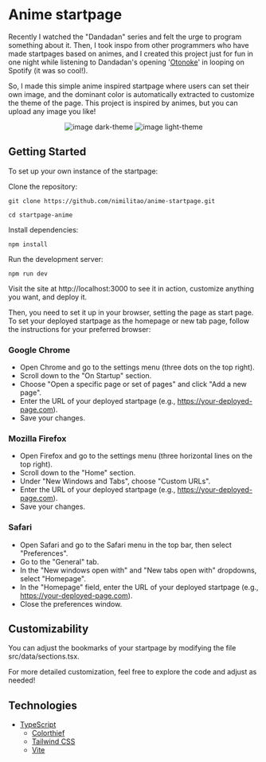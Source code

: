 # Anime startpage
Recently I watched the "Dandadan" series and felt the urge to program something about it. Then, I took inspo from other programmers who have made startpages based on animes, and I created this project just for fun in one night while listening to Dandadan's opening '[Otonoke](https://www.youtube.com/watch?v=tf9vUQgg1b4&ab_channel=CrunchyrollBrasil)' in looping on Spotify (it was so cool!).

So, I made this simple anime inspired startpage where users can set their own image, and the dominant color is automatically extracted to customize the theme of the page. This project is inspired by animes, but you can upload any image you like!

<div align="center">
  <img alt="image dark-theme" src="https://github.com/user-attachments/assets/78925e46-2181-4c15-a32b-c7119f8fab8c">
  <img alt="image light-theme" src="https://github.com/user-attachments/assets/4f219dfe-dab6-4894-aef9-01fdce285e2e">
</div>

## Getting Started

To set up your own instance of the startpage:

Clone the repository:
```
git clone https://github.com/nimilitao/anime-startpage.git

cd startpage-anime
```

Install dependencies:
```
npm install
```

Run the development server:
```
npm run dev
```

Visit the site at http://localhost:3000 to see it in action, customize anything you want, and deploy it.

Then, you need to set it up in your browser, setting the page as start page. To set your deployed startpage as the homepage or new tab page, follow the instructions for your preferred browser:

### Google Chrome
- Open Chrome and go to the settings menu (three dots on the top right).
- Scroll down to the "On Startup" section.
- Choose "Open a specific page or set of pages" and click "Add a new page".
- Enter the URL of your deployed startpage (e.g., https://your-deployed-page.com).
- Save your changes.

### Mozilla Firefox
- Open Firefox and go to the settings menu (three horizontal lines on the top right).
- Scroll down to the "Home" section.
- Under "New Windows and Tabs", choose "Custom URLs".
- Enter the URL of your deployed startpage (e.g., https://your-deployed-page.com).
- Save your changes.

### Safari
- Open Safari and go to the Safari menu in the top bar, then select "Preferences".
- Go to the "General" tab.
- In the "New windows open with" and "New tabs open with" dropdowns, select "Homepage".
- In the "Homepage" field, enter the URL of your deployed startpage (e.g., https://your-deployed-page.com).
- Close the preferences window.

## Customizability
You can adjust the bookmarks of your startpage by modifying the file src/data/sections.tsx.

For more detailed customization, feel free to explore the code and adjust as needed!

## Technologies
- [TypeScript](https://www.typescriptlang.org/)
  - [Colorthief](https://lokeshdhakar.com/projects/color-thief/)
  - [Tailwind CSS](https://tailwindcss.com/)
  - [Vite](https://vitejs.dev/)
